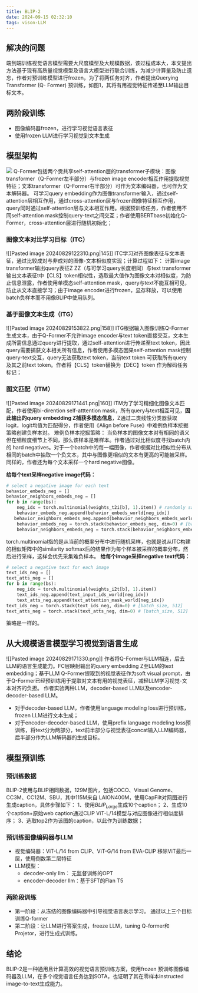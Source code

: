 ```yaml
---
title: BLIP-2
date: 2024-09-15 02:32:10
tags: vison-LLM
---
```

## 解决的问题
端到端训练视觉语言模型需要大尺度模型及大规模数据，该过程成本大，本文提出方法基于现有高质量视觉模型及语言大模型进行联合训练，为减少计算量及防止遗忘，作者对预训练模型进行frozen，为了将两任务对齐，作者提出Querying Transformer (Q- Former) 预训练，如图1，其将有用视觉特征传递至LLM输出目标文本。
## 两阶段训练
- 图像编码器frozen，进行学习视觉语言表征
- 使用frozen LLM进行学习视觉到文本生成
## 模型架构
![](/images/blip2_1.jpg)
Q-Former包括两个贡共享self-attention层的transformer子模块：图像transformer（Q-Former左半部分）与frozen image encoder相互作用提取视觉特征；文本transformer（Q-Former右半部分）可作为文本编码器，也可作为文本解码器。
可学习query embedding作为图像transformer输入，通过self-attention层相互作用，通过cross-attention层与frozen图像特征相互作用，query同时通过self-attention层与文本相互作用。根据预训练任务，作者使用不同self-attention mask控制query-text之间交互；作者使用BERTbase初始化Q-Former，cross-attention层进行随机初始化；
### 图像文本对比学习目标（ITC）
![[Pasted image 20240829122310.png|145]]
ITC学习对齐图像表征与文本表征，通过比较成对与非成对的图像-文本相似度实现；计算过程如下：
计算image transformer输出query表征Z ZZ（与可学习query长度相同）与text transformer输出文本表征t中【CLS】token相似性，选取最大值作为图像文本对相似度，为防止信息泄露，作者使用单模态self-attention mask，query与text不能互相可见，防止从文本直接学习；由于image encoder进行frozen，显存释放，可以使用batch负样本而不用像BLIP中使用队列。
### 基于图像文本生成（ITG）
![[Pasted image 20240829153822.png|158]]
ITG根据输入图像训练Q-Former生成文本，由于Q-Former不允许image encoder与text token直接交互，文本生成所需信息通过query进行提取，通过self-attention进行传递至text token，因此query需要捕获文本相关所有信息，作者使用多模态因果self-attention mask控制query-text交互，query无法获取text token，当前text token 可获取所有query及其之前text token。作者将【CLS】token替换为【DEC】token 作为解码任务标记；
### 图文匹配（ITM）
![[Pasted image 20240829171441.png|160]]
ITM为了学习精细化图像文本匹配，作者使用bi-dirention self-atttention mask，所有query与text相互可见，**因此输出的query embedding Z捕获多模态信息**，Z通过二类线性分类器获取logit，logit均值为匹配得分，作者使用《Align before Fuse》中难例负样本挖掘策略创建负样本对。
难例负样本挖掘策略：
当负样本的图像文本对有相同的语义但在细粒度细节上不同，那么该样本是难样本。作者通过对比相似度寻找batch内的 hard negatives。对于一个batch中的每一幅图像，作者根据对比相似性分布从相同的batch中抽取一个负文本，其中与图像更相似的文本有更高的可能被采样。同样的，作者还为每个文本采样一个hard negative图像。

**给每个text采样negative image代码：**
```python
# select a negative image for each text
behavior_embeds_neg = []
behavior_neighbors_embeds_neg = []
for b in range(bs):
    neg_idx = torch.multinomial(weights_t2i[b], 1).item() # randomly sample as negative samples
	behavior_embeds_neg.append(behavior_embeds_world[neg_idx])
   behavior_neighbors_embeds_neg.append(behavior_neighbors_embeds_world[neg_idx])
	behavior_embeds_neg = torch.stack(behavior_embeds_neg, dim=0) # [batch_size, 1, 768]
	behavior_neighbors_embeds_neg = torch.stack(behavior_neighbors_embeds_neg, dim=0)
```
torch.multinomial指的是从当前的概率分布中进行随机采样，也就是说从ITC构建的相似矩阵中的similarity softmax后的结果作为每个样本被采样的概率分布，然后进行采样，这样会优先采集难负样本。
**给每个image采样negative text代码：**
```python
# select a negative text for each image
text_ids_neg = []
text_atts_neg = []
for b in range(bs):
	neg_idx = torch.multinomial(weights_i2t[b], 1).item()
	text_ids_neg.append(text_input_ids_world[neg_idx])
	text_atts_neg.append(text_attention_mask_world[neg_idx])
text_ids_neg = torch.stack(text_ids_neg, dim=0) # [batch_size, 512]
text_atts_neg = torch.stack(text_atts_neg, dim=0) # [batch_size, 512]
```
策略是一样的。
## 从大规模语言模型学习视觉到语言生成
![[Pasted image 20240829171330.png]]
作者将Q-Former与LLM相连，后去LLM的语言生成能力。FC层映射输出的query embedding Z至LLM的text embedding；基于LLM Q-Former提取到的视觉表征作为soft visual prompt，由于Q-Former已经预训练用于提取对文本有用的视觉表征，减轻LLM学习视觉-文本对齐的负担。
作者实验两种LLM，decoder-based LLM以及encoder-decoder-based LLM。
- 对于decoder-based LLM，作者使用language modeling loss进行预训练，frozen LLM进行文本生成；
- 对于encoder-decoder-based LLM，使用prefix language modeling loss预训练，将text分为两部分，text前半部分与视觉表征concat输入LLM编码器，后半部分作为LLM解码器的生成目标。
## 模型预训练
### 预训练数据
BLIP-2使用与BLIP相同数据，129M图片，包括COCO、Visual Genome、CC3M、CC12M、SBU，其中115M来自 LAION400M，使用CapFilt对网图进行生成caption，具体步骤如下：
1、使用$BLIP_{Large}$生成10个caption；
2、生成10个caption+原始web caption通过CLIP ViT-L/14模型与对应图像进行相似度排序；
3、选取top2作为该图的caption，以此作为训练数据；
### 预训练图像编码器与LLM
- 视觉编码器：ViT-L/14 from CLIP、ViT-G/14 from EVA-CLIP  移除ViT最后一层，使用倒数第二层特征
- LLM模型：
	- decoder-only llm： 无监督训练的OPT
	- encoder-decoder llm：基于SFT的Flan T5
### 两阶段训练
- 第一阶段：从冻结的图像编码器中引导视觉语言表示学习。 通过以上三个目标训练Q-former
- 第二阶段：让LLM进行答案生成，freeze LLM，tuning Q-former和Projetor，进行生成式训练。
## 结论
BLIP-2是一种通用且计算高效的视觉语言预训练方案，使用frozen 预训练图像编码器及LLM，在多个视觉语言任务达到SOTA，也证明了其在零样本instructed image-to-text生成能力。
